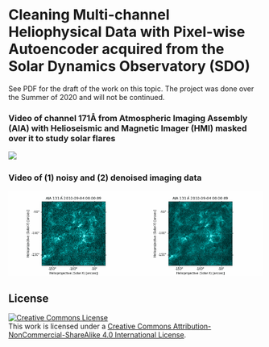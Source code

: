 # Cleaning Multi-channel Heliophysical Data with Pixel-wise Autoencoder acquired from the Solar Dynamics Observatory (SDO)

See PDF for the draft of the work on this topic. The project was done over the Summer of 2020 and will not be continued. 

### Video of channel 171Å from Atmospheric Imaging Assembly (AIA) with Helioseismic and Magnetic Imager (HMI) masked over it to study solar flares 
![](https://github.com/mpenwarden/Heliophysical-Image-Denoise/blob/main/video1.gif)

### Video of (1) noisy and (2) denoised imaging data
![](https://github.com/mpenwarden/Heliophysical-Image-Denoise/blob/main/video2.gif)

## License

<a rel="license" href="http://creativecommons.org/licenses/by-nc-sa/4.0/"><img alt="Creative Commons License" style="border-width:0" src="https://i.creativecommons.org/l/by-nc-sa/4.0/88x31.png" /></a><br />This work is licensed under a <a rel="license" href="http://creativecommons.org/licenses/by-nc-sa/4.0/">Creative Commons Attribution-NonCommercial-ShareAlike 4.0 International License</a>.
